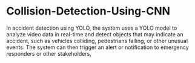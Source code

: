 # Collision-Detection-Using-CNN
In accident detection using YOLO, the system uses a YOLO model to analyze video data in real-time and detect objects that may indicate an accident, such as vehicles colliding, pedestrians falling, or other unusual events. The system can then trigger an alert or notification to emergency responders or other stakeholders, 
